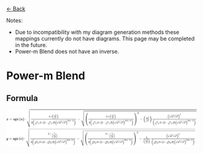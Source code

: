 [<- Back](../mappings_index.md)

Notes: 
- Due to incompatibility with my diagram generation methods these mappings currently do not have diagrams. This page may be completed in the future.
- Power-m Blend does not have an inverse.

# Power-m Blend

## Formula
![](./images/formulas/power_m_blend_formula.png)
